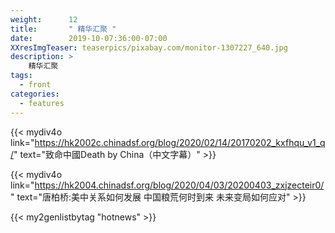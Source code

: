 ```yaml
---
weight:      12
title:       " 精华汇聚 "
date:        2019-10-07:36:00-07:00
XXresImgTeaser: teaserpics/pixabay.com/monitor-1307227_640.jpg
description: >
    精华汇聚 
tags:
  - front
categories:
  - features
---
```


{{< mydiv4o link="https://hk2002c.chinadsf.org/blog/2020/02/14/20170202_kxfhqu_v1_q/"
    text="致命中國Death by China（中文字幕）"
    >}}

{{< mydiv4o link="https://hk2004.chinadsf.org/blog/2020/04/03/20200403_zxjzecteir0/"
    text="唐柏桥:美中关系如何发展 中国粮荒何时到来 未来变局如何应对"
    >}}


{{< my2genlistbytag "hotnews" >}}
